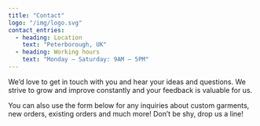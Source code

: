 ```yaml
---
title: "Contact"
logo: "/img/logo.svg"
contact_entries:
  - heading: Location
    text: "Peterborough, UK"
  - heading: Working hours
    text: "Monday – Saturday: 9AM – 5PM"
---
```


We’d love to get in touch with you and hear your ideas and
questions. We strive to grow and improve constantly and your feedback
is valuable for us.

You can also use the form below for any inquiries about custom
garments, new orders, existing orders and much more!
Don’t be shy, drop us a line!
